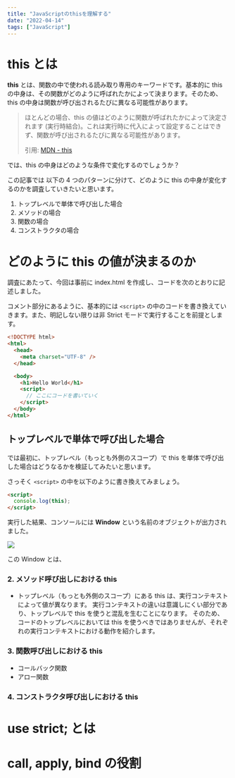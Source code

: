 ```yaml
---
title: "JavaScriptのthisを理解する"
date: "2022-04-14"
tags: ["JavaScript"]
---
```


# this とは

**this** とは、関数の中で使われる読み取り専用のキーワードです。基本的に this の中身は、その関数がどのように呼ばれたかによって決まります。そのため、this の中身は関数が呼び出されるたびに異なる可能性があります。

> ほとんどの場合、this の値はどのように関数が呼ばれたかによって決定されます (実行時結合)。これは実行時に代入によって設定することはできず、関数が呼び出されるたびに異なる可能性があります。
>
> 引用: [MDN - this](https://developer.mozilla.org/ja/docs/Web/JavaScript/Reference/Operators/this)

では、this の中身はどのような条件で変化するのでしょうか？

この記事では 以下の 4 つのパターンに分けて、どのように this の中身が変化するのかを調査していきたいと思います。

1. トップレベルで単体で呼び出した場合
2. メソッドの場合
3. 関数の場合
4. コンストラクタの場合

# どのように this の値が決まるのか

調査にあたって、今回は事前に index.html を作成し、コードを次のとおりに記述しました。

コメント部分にあるように、基本的には `<script>` の中のコードを書き換えていきます。また、明記しない限りは非 Strict モードで実行することを前提とします。

```html
<!DOCTYPE html>
<html>
  <head>
    <meta charset="UTF-8" />
  </head>

  <body>
    <h1>Hello World</h1>
    <script>
      // ここにコードを書いていく
    </script>
  </body>
</html>
```

## トップレベルで単体で呼び出した場合

では最初に、トップレベル（もっとも外側のスコープ）で this を単体で呼び出した場合はどうなるかを検証してみたいと思います。

さっそく `<script>` の中を以下のように書き換えてみましょう。

```html
<script>
  console.log(this);
</script>
```

実行した結果、コンソールには **Window** という名前のオブジェクトが出力されました。

![](https://storage.googleapis.com/zenn-user-upload/f0a712c5cfc0-20220402.png)

この Window とは、

### 2. メソッド呼び出しにおける this

- トップレベル（もっとも外側のスコープ）にある this は、実行コンテキストによって値が異なります。 実行コンテキストの違いは意識しにくい部分であり、トップレベルで this を使うと混乱を生むことになります。 そのため、コードのトップレベルにおいては this を使うべきではありませんが、それぞれの実行コンテキストにおける動作を紹介します。

### 3. 関数呼び出しにおける this

- コールバック関数
- アロー関数

### 4. コンストラクタ呼び出しにおける this

# use strict; とは

# call, apply, bind の役割
